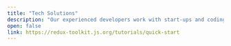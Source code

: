 ```yaml
---
title: "Tech Solutions"
description: "Our experienced developers work with start-ups and coding graduates to innovate digital solutions for industry challenges for public and private sector organisations."
open: false
link: https://redux-toolkit.js.org/tutorials/quick-start
---
```

